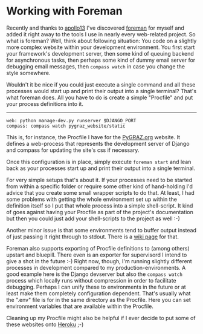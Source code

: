 # Working with Foreman

Recently and thanks to [apollo13][a13] I've discovered [foreman][fm] for myself and added it right away to the tools I use in nearly every web-related project. So what is foreman? Well, think about following situation: You code on a slightly more complex website within your development environment. You first start your framework's development server, then some kind of queuing backend for asynchronous tasks, then perhaps some kind of dummy email server for debugging email messages, then `compass watch` in case you change the style somewhere.

Wouldn't it be nice if you could just execute a single command and all these processes would start up and print their output into a single terminal? That's what foreman does. All you have to do is create a simple "Procfile" and put your process definitions into it.

---------------------

<pre><code>web: python manage-dev.py runserver $DJANGO_PORT
compass: compass watch pygraz_website/static</code></pre>

This is, for instance, the Procfile I have for the [PyGRAZ.org][pg] website. It defines a web-process that represents the development server of Django and compass for updating the site's css if necessary.

Once this configuration is in place, simply execute `foreman start` and lean back as your processes start up and print their output into a single terminal.

For very simple setups that's about it. If your processes need to be started from within a specific folder or require some other kind of hand-holding I'd advice that you create some small wrapper scripts to do that. At least, I had some problems with getting the whole environment set up within the definition itself so I put that whole process into a simple shell-script. It kind of goes against having your Procfile as part of the project's documentation but then you could just add your shell-scripts to the project as well :-)

Another minor issue is that some environments tend to buffer output instead of just passing it right through to stdout. There is a [wiki page][wp] for that.

Foreman also supports exporting of Procfile definitions to (among others) upstart and bluepill. There even is an exporter for supervisord I intend to give a shot in the future :-) Right now, though, I'm running slightly different processes in development compared to my production-environments. A good example here is the Django devserver but also the `compass watch` process which locally runs without compression in order to facilitate debugging. Perhaps I can unify these to environments in the future or at least make them completely configuration dependent. That's usually what the ".env" file is for in the same directory as the Procfile. Here you can set environment variables that are available within the Procfile.

Cleaning up my Procfile might also be helpful if I ever decide to put some of these websites onto [Heroku][hk] ;-)

[a13]: https://github.com/apollo13/
[fm]: http://ddollar.github.com/foreman/
[hk]: http://heroku.com
[pg]: http://pygraz.org
[wp]: https://github.com/ddollar/foreman/wiki/Missing-Output